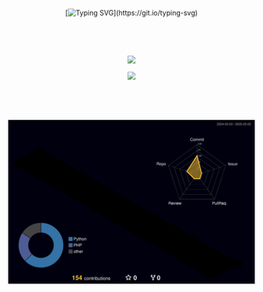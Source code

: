 <div align="center">
<br><br><br>

<!-- Don't just fork or copy it. Star it, please 🥺  -->

[![Typing SVG](https://readme-typing-svg.demolab.com?font=Righteous&size=45&duration=4000&pause=4000&color=77D234A2&center=true&vCenter=true&width=500&lines=Hi+there%2C+I'm+Hyo+Chan!)](https://git.io/typing-svg)

<br><br><br>

![](https://github-readme-streak-stats.herokuapp.com/?user=HyoChan1117&theme=dark&hide_border=true)

![](https://github-readme-stats.vercel.app/api/top-langs/?username=HyoChan1117&layout=compact&theme=material-palenight&hide_border=true&bg_color=20232a&icon_color=E3E3E3A8&text_color=fff&title_color=918FE0&count_private=true&langs_count=8&card_width=500)

<br><br><br>

![](./profile-3d-contrib/profile-night-rainbow.svg)
